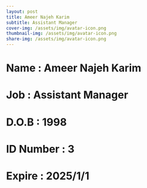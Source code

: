 ```yaml
---
layout: post
title: Ameer Najeh Karim
subtitle: Assistant Manager
cover-img: /assets/img/avatar-icon.png
thumbnail-img: /assets/img/avatar-icon.png
share-img: /assets/img/avatar-icon.png
---
```


# Name : Ameer Najeh Karim
# Job : Assistant Manager
# D.O.B : 1998
# ID Number : 3
# Expire : 2025/1/1

